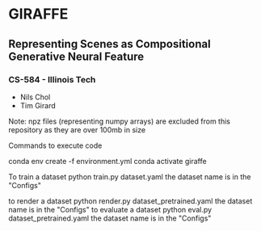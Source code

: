 
# GIRAFFE

## Representing Scenes as Compositional Generative Neural Feature

### CS-584 - Illinois Tech

* Nils Chol
* Tim Girard

Note: npz files (representing numpy arrays) are excluded from this repository as they are over 100mb in size 


Commands to execute code

conda env create -f environment.yml
conda activate giraffe

To train a dataset
python train.py dataset.yaml the dataset name is in the "Configs"

to render a dataset 
python render.py dataset_pretrained.yaml the dataset name is in the "Configs"
to evaluate a dataset 
python eval.py dataset_pretrained.yaml the dataset name is in the "Configs"
